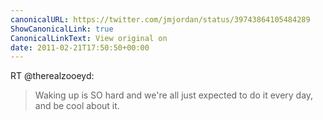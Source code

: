 ```yaml
---
canonicalURL: https://twitter.com/jmjordan/status/39743864105484289
ShowCanonicalLink: true
CanonicalLinkText: View original on
date: 2011-02-21T17:50:50+00:00
---
```

RT @therealzooeyd:
> Waking up is SO hard and we're all just expected to do it every day, and be cool about it.